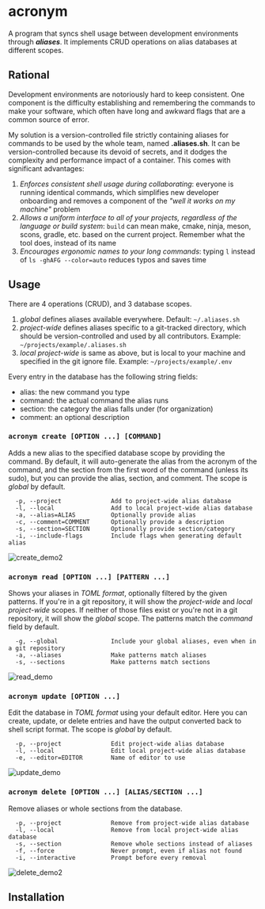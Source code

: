# acronym
A program that syncs shell usage between development environments through ***aliases***. It implements CRUD operations on alias databases at different scopes.

## Rational
Development environments are notoriously hard to keep consistent. One component is the difficulty establishing and remembering the commands to make your software, which often have
long and awkward flags that are a common source of error. 

My solution is a version-controlled file strictly containing aliases for commands to be used by the whole team, named **.aliases.sh**.
It can be version-controlled because its devoid of secrets, and it dodges the complexity and performance impact of a container. This comes with significant advantages:
1. *Enforces consistent shell usage during collaborating*: everyone is running identical commands, which simplifies new developer onboarding and removes a component of the *"well it works on my machine"* problem
2. *Allows a uniform interface to all of your projects, regardless of the language or build system*: `build` can mean make, cmake, ninja, meson, scons, gradle, etc. based on the current project.
    Remember what the tool does, instead of its name
3. *Encourages ergonomic names to your long commands*: typing `l` instead of `ls -ghAFG --color=auto` reduces typos and saves time

## Usage

There are 4 operations (CRUD), and 3 database scopes. 
1. *global* defines aliases available everywhere. Default: `~/.aliases.sh`
2. *project-wide* defines aliases specific to a git-tracked directory, which should be version-controlled and used by all contributors. Example: `~/projects/example/.aliases.sh`
3. *local project-wide* is same as above, but is local to your machine and specified in the git ignore file.  Example: `~/projects/example/.env`

Every entry in the database has the following string fields:
 - alias: the new command you type
 - command: the actual command the alias runs
 - section: the category the alias falls under (for organization)
 - comment: an optional description

### `acronym create [OPTION ...] [COMMAND]`

Adds a new alias to the specified database scope by providing the command. By default, it will auto-generate the alias from the acronym of the command, and the section from the first word of the command
(unless its sudo), but you can provide the alias, section, and comment. The scope is *global* by default.
```
  -p, --project              Add to project-wide alias database
  -l, --local                Add to local project-wide alias database
  -a, --alias=ALIAS          Optionally provide alias
  -c, --comment=COMMENT      Optionally provide a description
  -s, --section=SECTION      Optionally provide section/category
  -i, --include-flags        Include flags when generating default alias
```
![create_demo2](https://github.com/chinarjoshi/acronym/assets/68311366/9f21e4e5-925d-4e45-946d-ce5ffd6c4bb8)

### `acronym read [OPTION ...] [PATTERN ...]`

Shows your aliases in *TOML format*, optionally filtered by the given patterns. If you're in a git repository, it will show the *project-wide* and *local project-wide* scopes.
If neither of those files exist or you're not in a git repository, it will show the *global* scope. The patterns match the *command* field by default.
```
  -g, --global               Include your global aliases, even when in a git repository
  -a, --aliases              Make patterns match aliases
  -s, --sections             Make patterns match sections
```
![read_demo](https://github.com/chinarjoshi/acronym/assets/68311366/d4f49bd5-3f84-4fe3-b0f9-dec5a6087cc3)

### `acronym update [OPTION ...]`

Edit the database in *TOML format* using your default editor. Here you can create, update, or delete entries and have the output converted back to shell script format. The scope is *global* by default.
```
  -p, --project              Edit project-wide alias database
  -l, --local                Edit local project-wide alias database
  -e, --editor=EDITOR        Name of editor to use
```
![update_demo](https://github.com/chinarjoshi/acronym/assets/68311366/30b9611b-dc1e-44bb-808b-c383dcdb743a)

### `acronym delete [OPTION ...] [ALIAS/SECTION ...]`

Remove aliases or whole sections from the database.
```
  -p, --project              Remove from project-wide alias database
  -l, --local                Remove from local project-wide alias database
  -s, --section              Remove whole sections instead of aliases
  -f, --force                Never prompt, even if alias not found
  -i, --interactive          Prompt before every removal
```
![delete_demo2](https://github.com/chinarjoshi/acronym/assets/68311366/df78d0d9-8dfb-48bb-8fd3-b4ef56c0b103)

## Installation

